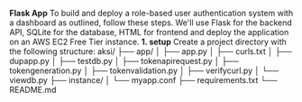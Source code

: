**Flask App**
To build and deploy a role-based user authentication system with a dashboard as outlined, follow these steps.
We'll use Flask for the backend API, SQLite for the database, HTML for frontend and deploy the application on an AWS EC2 Free Tier instance.
**1. setup**
Create a project directory with the following structure:
aksi/
├── app/
│   ├── app.py
│   ├── curls.txt
│   ├── dupapp.py
│   ├── testdb.py
│   ├── tokenapirequest.py
│   ├── tokengeneration.py
│   ├── tokenvalidation.py
│   ├── verifycurl.py
│   └── viewdb.py
├── instance/
│   └── myapp.conf
├── requirements.txt
└── README.md


